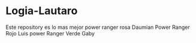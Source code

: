 # Logia-Lautaro
Este repository es lo mas mejor
power ranger rosa Daumian
Power Ranger Rojo Luis
power Ranger Verde Gaby
